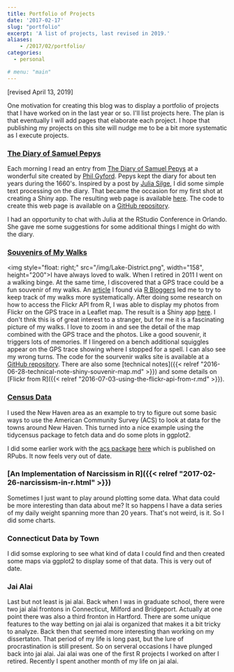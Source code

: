 ```yaml
---
title: Portfolio of Projects
date: '2017-02-17'
slug: "portfolio"
excerpt: 'A list of projects, last revised in 2019.'
aliases:
    - /2017/02/portfolio/
categories:
  - personal

# menu: "main"
---
```

<!--- created with this command:
# blogdown::new_post("Portfolio of Projects", categories = c("R", "personal"), tags = c("R"), rmd = FALSE)  --->

[revised April 13, 2019]

One motivation for creating this blog was to display a portfolio of projects that I have worked
on in the last year or so. I'll list projects here.
The plan is that eventually I will add pages that elaborate each project. I hope that publishing
my projects on this site will nudge me to be a bit more systematic as I execute projects.

### [The Diary of Samuel Pepys](https://goldin.shinyapps.io/Search_Pepys/)

Each morning I read an entry from
[The Diary of Samuel Pepys](http://www.pepysdiary.com/) at a wonderful
site created by [Phil Gyford](http://www.gyford.com/). Pepys kept the diary for about ten years during the 1660's.
Inspired by a post by 
[Julia Silge](http://juliasilge.com/blog/Life-Changing-Magic/), 
I did some simple
text processing on the diary. That became the
occasion for my first shot at creating a Shiny app.
The resulting web page is available [here](https://goldin.shinyapps.io/Search_Pepys/). The code to
create this web page is available on a [GitHub repository](https://github.com/johngoldin/pepys-diary).

I had an opportunity to chat with Julia at the RStudio Conference in Orlando. She gave me some suggestions
for some additional things I might do with the diary.

### [Souvenirs of My Walks](https://goldin.shinyapps.io/Walks/)
<img style="float: right;" src="/img/Lake-District.png", width="158", height="200">I have always loved to walk. When I retired in 2011 I went on a walking binge.
At the same time, I discovered that a GPS trace
could be a fun souvenir of my walks.
An [article](http://mhermans.net/hiking-gpx-r-leaflet.html) I found via [R Bloggers](https://www.r-bloggers.com/) led me
to try to keep track of my walks more systematically.
After doing some research on how to access the Flickr API from R,
I was able to display my photos from Flickr on the GPS trace in a Leaflet map.
The result is a Shiny app [here](https://goldin.shinyapps.io/Walks/).
I don't thnk this is of great interest to a stranger, but for me it is a fascinating
picture of my walks. I love to zoom in and see the detail of the map combined with the GPS trace and the photos.
Like a good souvenir, it triggers lots of memories. If I lingered on a bench additional squiggles appear
on the GPS trace showing where I stopped for a spell. I can also see my wrong turns.
The code for the sourvenir walks site is available at a [GitHub repository](https://github.com/johngoldin/Visualizing-Hiking). There are also some [technical notes]({{< relref "2016-06-28-technical-note-shiny-souvenir-map.md" >}}) and some details on [Flickr from R]({{< relref "2016-07-03-using-the-flickr-api-from-r.md" >}}).

### [Census Data](/post/new-haven-census-and-r/)

I used the New Haven area as an example to try to figure out some basic ways to 
use the American Community Survey (ACS) to look at data for the towns around New Haven.
This turned into a nice example using the tidycensus package to fetch data and do some
plots in ggplot2.

I did some earlier work with the [acs package](http://cran.r-project.org/web/packages/acs/index.html)  [here](http://rpubs.com/JohnGoldin/196744) which is published on RPubs. It now feels very out of date.

### [An Implementation of Narcissism in R]({{< relref "2017-02-26-narcissism-in-r.html" >}})
Sometimes I just want to play around plotting some data. What data could be more interesting than data about me?
It so happens I have a data series of my daily weight spanning more than 20 years. That's not weird, is it. So I did some charts.

### Connecticut Data by Town
I did somse exploring to see what kind of data I could find and then created some maps via ggplot2 to display some of that data. This is very out of date.

### Jai Alai
Last but not least is jai alai. Back when I was in graduate school, there were two jai alai frontons in Connecticut, Milford and Bridgeport. Actually at one point there was also a third fronton in Hartford.
There are some unique features to the way betting on jai alai is organized that makes it a bit
tricky to analyze. Back then that seemed more interesting than working on my dissertaton. That period of my
life is long past, but the lure of procrastination is still present. So on serveral occasions I have
plunged back into jai alai. Jai alai was one of the first R projects I worked on after I retired. Recently
I spent another month of my life on jai alai.

